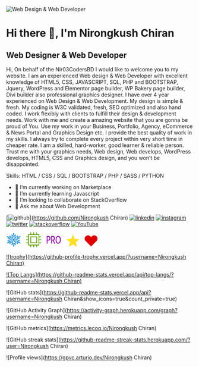 ![Web Design & Web Developer](https://pbs.twimg.com/profile_banners/1184707059851251714/1620212210/600x200)
# Hi there 👋, I'm Nirongkush Chiran
## Web Designer & Web Developer

Hi, On behalf of the Nir03CodersBD I would like to welcome you to my website. I am an experienced Web design & Web Developer with excellent knowledge of HTML5, CSS, JAVASCRIPT, SQL, PHP and BOOTSTRAP, Jquery, WordPress and Elementor page builder, WP Bakery page builder, Divi builder also professional graphics designer. I have over 4 year experienced on Web Design & Web Development. My design is simple & fresh. My coding is W3C validated, fresh, SEO optimized and also hand coded. I work flexibly with clients to fulfill their design & development needs. Work with me and create a amazing website that you are gonna be proud of You. Use my work in your Business, Portfolio, Agency, eCommerce & News Portal and Graphics Design etc. I provide the best quality of work in my skills. I always try to complete every project within very short time in cheaper rate. I am a skilled, hard-worker, good learner & reliable person. Trust me with your graphics needs, Web design, Web develops, WordPress develops, HTML5, CSS and Graphics design, and you won’t be disappointed.

Skills: HTML / CSS / SQL / BOOTSTRAP / PHP / SASS / PYTHON

- 🔭 I’m currently working on Marketplace 
- 🌱 I’m currently learning Javascript 
- 👯 I’m looking to collaborate on StackOverflow 
- 💬 Ask me about Web Development 


[<img src='https://cdn.jsdelivr.net/npm/simple-icons@3.0.1/icons/github.svg' alt='github' height='40'>](https://github.com/Nirongkush Chiran)  [<img src='https://cdn.jsdelivr.net/npm/simple-icons@3.0.1/icons/linkedin.svg' alt='linkedin' height='40'>](https://www.linkedin.com/in/nfchiran/)  [<img src='https://cdn.jsdelivr.net/npm/simple-icons@3.0.1/icons/instagram.svg' alt='instagram' height='40'>](https://www.instagram.com/nfchiran/)  [<img src='https://cdn.jsdelivr.net/npm/simple-icons@3.0.1/icons/twitter.svg' alt='twitter' height='40'>](https://twitter.com/nfchiran)  [<img src='https://cdn.jsdelivr.net/npm/simple-icons@3.0.1/icons/stackoverflow.svg' alt='stackoverflow' height='40'>](https://stackoverflow.com/users/user:16863480)  [<img src='https://cdn.jsdelivr.net/npm/simple-icons@3.0.1/icons/youtube.svg' alt='YouTube' height='40'>](https://www.youtube.com/channel/linkrapr7jfz0Fif6oZZRQ)  

<a href='https://archiveprogram.github.com/'><img src='https://raw.githubusercontent.com/acervenky/animated-github-badges/master/assets/acbadge.gif' width='40' height='40'></a> <a href='https://docs.github.com/en/developers'><img src='https://raw.githubusercontent.com/acervenky/animated-github-badges/master/assets/devbadge.gif' width='40' height='40'></a> <a href='https://github.com/pricing'><img src='https://raw.githubusercontent.com/acervenky/animated-github-badges/master/assets/pro.gif' width='40' height='40'></a> <a href='https://stars.github.com/'><img src='https://raw.githubusercontent.com/acervenky/animated-github-badges/master/assets/starbadge.gif' width='35' height='35'></a> <a href='https://docs.github.com/en/github/supporting-the-open-source-community-with-github-sponsors'><img src='https://raw.githubusercontent.com/acervenky/animated-github-badges/master/assets/sponsorbadge.gif' width='35' height='35'></a> 

[![trophy](https://github-profile-trophy.vercel.app/?username=Nirongkush Chiran)](https://github.com/ryo-ma/github-profile-trophy)

[![Top Langs](https://github-readme-stats.vercel.app/api/top-langs/?username=Nirongkush Chiran)](https://github.com/anuraghazra/github-readme-stats)

![GitHub stats](https://github-readme-stats.vercel.app/api?username=Nirongkush Chiran&show_icons=true&count_private=true)  

![GitHub Activity Graph](https://activity-graph.herokuapp.com/graph?username=Nirongkush Chiran)  

![GitHub metrics](https://metrics.lecoq.io/Nirongkush Chiran)  

![GitHub streak stats](https://github-readme-streak-stats.herokuapp.com/?user=Nirongkush Chiran)  

![Profile views](https://gpvc.arturio.dev/Nirongkush Chiran)  

